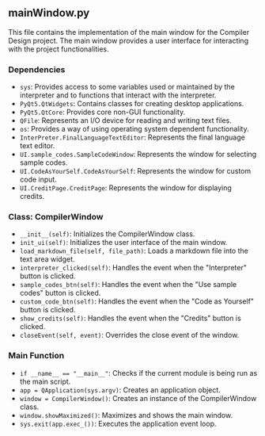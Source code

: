 ## mainWindow.py

This file contains the implementation of the main window for the Compiler Design project. The main window provides a user interface for interacting with the project functionalities.

### Dependencies

- `sys`: Provides access to some variables used or maintained by the interpreter and to functions that interact with the interpreter.
- `PyQt5.QtWidgets`: Contains classes for creating desktop applications.
- `PyQt5.QtCore`: Provides core non-GUI functionality.
- `QFile`: Represents an I/O device for reading and writing text files.
- `os`: Provides a way of using operating system dependent functionality.
- `InterPreter.FinalLanguageTextEditor`: Represents the final language text editor.
- `UI.sample_codes.SampleCodeWindow`: Represents the window for selecting sample codes.
- `UI.CodeAsYourSelf.CodeAsYourSelf`: Represents the window for custom code input.
- `UI.CreditPage.CreditPage`: Represents the window for displaying credits.

### Class: CompilerWindow

- `__init__(self)`: Initializes the CompilerWindow class.
- `init_ui(self)`: Initializes the user interface of the main window.
- `load_markdown_file(self, file_path)`: Loads a markdown file into the text area widget.
- `interpreter_clicked(self)`: Handles the event when the "Interpreter" button is clicked.
- `sample_codes_btn(self)`: Handles the event when the "Use sample codes" button is clicked.
- `custom_code_btn(self)`: Handles the event when the "Code as Yourself" button is clicked.
- `show_credits(self)`: Handles the event when the "Credits" button is clicked.
- `closeEvent(self, event)`: Overrides the close event of the window.

### Main Function

- `if __name__ == "__main__"`: Checks if the current module is being run as the main script.
- `app = QApplication(sys.argv)`: Creates an application object.
- `window = CompilerWindow()`: Creates an instance of the CompilerWindow class.
- `window.showMaximized()`: Maximizes and shows the main window.
- `sys.exit(app.exec_())`: Executes the application event loop.